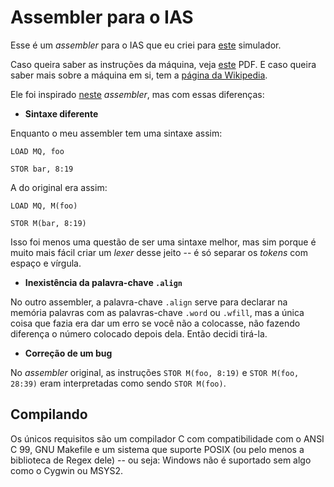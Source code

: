 # Assembler para o IAS

Esse é um _assembler_ para o IAS que eu criei para [este](https://www.ic.unicamp.br/~edson/disciplinas/mc404/2017-2s/abef/IAS-sim/) simulador.

Caso queira saber as instruções da máquina, veja [este](https://www.ic.unicamp.br/~edson/disciplinas/mc404/2017-2s/abef/) PDF. E caso queira saber mais sobre a máquina em si, tem a [página da Wikipedia](https://pt.wikipedia.org/wiki/Computador_IAS).

Ele foi inspirado [neste](https://www.ic.unicamp.br/~edson/disciplinas/mc404/2017-2s/abef/IAS-Assembler/assembler.html) _assembler_, mas com essas diferenças:

- **Sintaxe diferente**

Enquanto o meu assembler tem uma sintaxe assim:

```
LOAD MQ, foo

STOR bar, 8:19
```

A do original era assim:

```
LOAD MQ, M(foo)

STOR M(bar, 8:19)
```

Isso foi menos uma questão de ser uma sintaxe melhor, mas sim porque é muito mais fácil criar um _lexer_ desse jeito -- é só separar os _tokens_ com espaço e vírgula.

- **Inexistência da palavra-chave `.align`**

No outro assembler, a palavra-chave `.align` serve para declarar na memória palavras com as palavras-chave `.word` ou `.wfill`, mas a única coisa que fazia era dar um erro se você não a colocasse, não fazendo diferença o número colocado depois dela. Então decidi tirá-la.

- **Correção de um bug**

No _assembler_ original, as instruções `STOR M(foo, 8:19)` e `STOR M(foo, 28:39)` eram interpretadas como sendo `STOR M(foo)`.

## Compilando

Os únicos requisitos são um compilador C com compatibilidade com o ANSI C 99, GNU Makefile e um sistema que suporte POSIX (ou pelo menos a biblioteca de Regex dele) -- ou seja: Windows não é suportado sem algo como o Cygwin ou MSYS2.